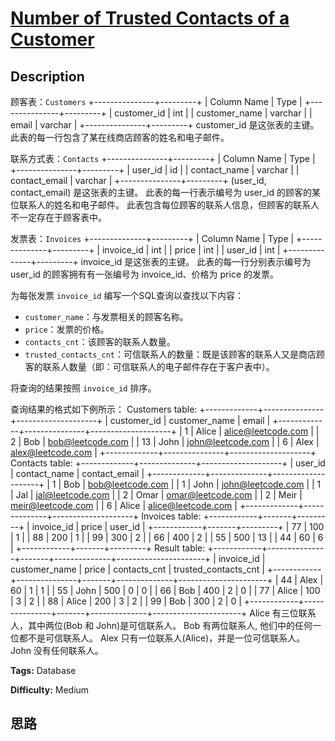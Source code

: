 # [Number of Trusted Contacts of a Customer][title]

## Description

顾客表：`Customers`
            +---------------+---------+    | Column Name   | Type    |    +---------------+---------+    | customer_id   | int     |    | customer_name | varchar |    | email         | varchar |    +---------------+---------+    customer_id 是这张表的主键。    此表的每一行包含了某在线商店顾客的姓名和电子邮件。    



联系方式表：`Contacts`
            +---------------+---------+    | Column Name   | Type    |    +---------------+---------+    | user_id       | id      |    | contact_name  | varchar |    | contact_email | varchar |    +---------------+---------+    (user_id, contact_email) 是这张表的主键。    此表的每一行表示编号为 user_id 的顾客的某位联系人的姓名和电子邮件。    此表包含每位顾客的联系人信息，但顾客的联系人不一定存在于顾客表中。    



发票表：`Invoices`
            +--------------+---------+    | Column Name  | Type    |    +--------------+---------+    | invoice_id   | int     |    | price        | int     |    | user_id      | int     |    +--------------+---------+    invoice_id 是这张表的主键。    此表的每一行分别表示编号为 user_id 的顾客拥有有一张编号为 invoice_id、价格为 price 的发票。    



为每张发票 `invoice_id` 编写一个SQL查询以查找以下内容：

  * `customer_name`：与发票相关的顾客名称。
  * `price`：发票的价格。
  * `contacts_cnt`：该顾客的联系人数量。
  * `trusted_contacts_cnt`：可信联系人的数量：既是该顾客的联系人又是商店顾客的联系人数量（即：可信联系人的电子邮件存在于客户表中）。

将查询的结果按照 `invoice_id` 排序。

查询结果的格式如下例所示：
            Customers table:    +-------------+---------------+--------------------+    | customer_id | customer_name | email              |    +-------------+---------------+--------------------+    | 1           | Alice         | alice@leetcode.com |    | 2           | Bob           | bob@leetcode.com   |    | 13          | John          | john@leetcode.com  |    | 6           | Alex          | alex@leetcode.com  |    +-------------+---------------+--------------------+    Contacts table:    +-------------+--------------+--------------------+    | user_id     | contact_name | contact_email      |    +-------------+--------------+--------------------+    | 1           | Bob          | bob@leetcode.com   |    | 1           | John         | john@leetcode.com  |    | 1           | Jal          | jal@leetcode.com   |    | 2           | Omar         | omar@leetcode.com  |    | 2           | Meir         | meir@leetcode.com  |    | 6           | Alice        | alice@leetcode.com |    +-------------+--------------+--------------------+    Invoices table:    +------------+-------+---------+    | invoice_id | price | user_id |    +------------+-------+---------+    | 77         | 100   | 1       |    | 88         | 200   | 1       |    | 99         | 300   | 2       |    | 66         | 400   | 2       |    | 55         | 500   | 13      |    | 44         | 60    | 6       |    +------------+-------+---------+    Result table:    +------------+---------------+-------+--------------+----------------------+    | invoice_id | customer_name | price | contacts_cnt | trusted_contacts_cnt |    +------------+---------------+-------+--------------+----------------------+    | 44         | Alex          | 60    | 1            | 1                    |    | 55         | John          | 500   | 0            | 0                    |    | 66         | Bob           | 400   | 2            | 0                    |    | 77         | Alice         | 100   | 3            | 2                    |    | 88         | Alice         | 200   | 3            | 2                    |    | 99         | Bob           | 300   | 2            | 0                    |    +------------+---------------+-------+--------------+----------------------+    Alice 有三位联系人，其中两位(Bob 和 John)是可信联系人。    Bob 有两位联系人, 他们中的任何一位都不是可信联系人。    Alex 只有一位联系人(Alice)，并是一位可信联系人。    John 没有任何联系人。    


**Tags:** Database

**Difficulty:** Medium

## 思路

[title]: https://leetcode-cn.com/problems/number-of-trusted-contacts-of-a-customer
